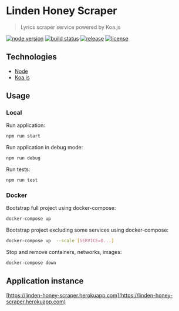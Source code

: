 # Linden Honey Scraper

> Lyrics scraper service powered by Koa.js

[![node version][node-image]][node-url]
[![build status][ci-image]][ci-url]
[![release][release-image]][release-url]
[![license][license-image]][license-url]

[node-image]: https://img.shields.io/badge/node->=12-brightgreen.svg?style=flat-square
[node-url]: https://nodejs.org/en/download/
[release-image]: https://img.shields.io/github/release/linden-honey/linden-honey-scraper.svg?style=flat-square
[release-url]: https://github.com/linden-honey/linden-honey-scraper/releases
[ci-image]: https://img.shields.io/github/workflow/status/linden-honey/linden-honey-scraper/CI
[ci-url]: https://github.com/linden-honey/linden-honey-scraper/actions
[license-image]: https://img.shields.io/github/license/mashape/apistatus.svg?style=flat-square
[license-url]: https://github.com/linden-honey/linden-honey-scraper/blob/master/LICENSE

## Technologies

- [Node](https://nodejs.org/)
- [Koa.js](https://koajs.com/)

## Usage

### Local

Run application:

```bash
npm run start
```

Run application in debug mode:

```bash
npm run debug
```

Run tests:

```bash
npm run test
```

### Docker

Bootstrap full project using docker-compose:

```bash
docker-compose up
```

Bootstrap project excluding some services using docker-compose:

```bash
docker-compose up  --scale [SERVICE=0...]
```

Stop and remove containers, networks, images:

```bash
docker-compose down
```

## Application instance

[https://linden-honey-scraper.herokuapp.com](https://linden-honey-scraper.herokuapp.com)
